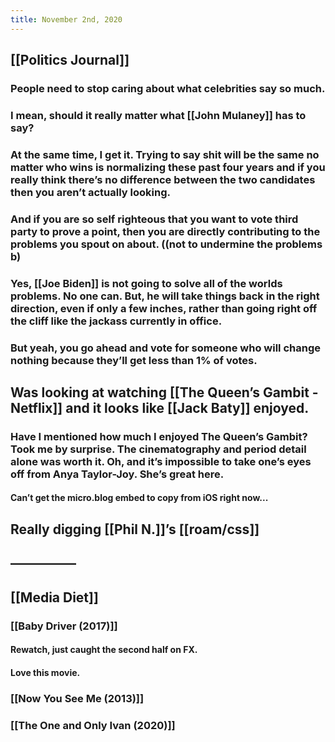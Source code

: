 ```yaml
---
title: November 2nd, 2020
---
```


## [[Politics Journal]]
### People need to stop caring about what celebrities say so much. 

### I mean, should it really matter what [[John Mulaney]] has to say?

### At the same time, I get it. Trying to say shit will be the same no matter who wins is normalizing these past four years and if you really think there’s no difference between the two candidates then you aren’t actually looking. 

### And if you are so __self righteous__ that you want to vote third party to prove a point, then you are directly contributing to the problems you spout on about. ((not to undermine the problems b)

### Yes, [[Joe Biden]] is not going to solve all of the worlds problems. No one can. But, he will take things back in the right direction, even if only a few inches, rather than going right off the cliff like the jackass currently in office. 

### But yeah, you go ahead and vote for someone who will change nothing because they’ll get less than 1% of votes. 

## Was looking at watching [[The Queen’s Gambit - Netflix]] and it looks like [[Jack Baty]] enjoyed. 
### Have I mentioned how much I enjoyed The Queen’s Gambit? Took me by surprise. The cinematography and period detail alone was worth it. Oh, and it’s impossible to take one’s eyes off from Anya Taylor-Joy. She’s great here.
#### Can’t get the micro.blog embed to copy from iOS right now...

## Really digging [[Phil N.]]’s [[roam/css]]

## —————

## [[Media Diet]]
### [[Baby Driver (2017)]]
#### Rewatch, just caught the second half on FX. 

#### Love this movie. 

### [[Now You See Me (2013)]]

### [[The One and Only Ivan (2020)]]

